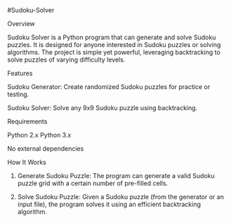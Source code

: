 #Sudoku-Solver

Overview

Sudoku Solver is a Python program that can generate and solve Sudoku puzzles. It is designed for anyone interested in Sudoku puzzles or solving algorithms. The project is simple yet powerful, leveraging backtracking to solve puzzles of varying difficulty levels.

Features

Sudoku Generator: Create randomized Sudoku puzzles for practice or testing.

Sudoku Solver: Solve any 9x9 Sudoku puzzle using backtracking.


Requirements

Python 2.x
Python 3.x

No external dependencies


How It Works

1. Generate Sudoku Puzzle: The program can generate a valid Sudoku puzzle grid with a certain number of pre-filled cells.


2. Solve Sudoku Puzzle: Given a Sudoku puzzle (from the generator or an input file), the program solves it using an efficient backtracking algorithm.
